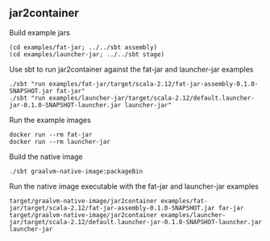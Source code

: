 jar2container
-------------

Build example jars
```
(cd examples/fat-jar; ../../sbt assembly)
(cd examples/launcher-jar; ../../sbt stage)
```

Use sbt to run jar2container against the fat-jar and launcher-jar examples
```
./sbt "run examples/fat-jar/target/scala-2.12/fat-jar-assembly-0.1.0-SNAPSHOT.jar fat-jar"
./sbt "run examples/launcher-jar/target/scala-2.12/default.launcher-jar-0.1.0-SNAPSHOT-launcher.jar launcher-jar"
```

Run the example images
```
docker run --rm fat-jar
docker run --rm launcher-jar
```

Build the native image
```
./sbt graalvm-native-image:packageBin
```

Run the native image executable with the fat-jar and launcher-jar examples
```
target/graalvm-native-image/jar2container examples/fat-jar/target/scala-2.12/fat-jar-assembly-0.1.0-SNAPSHOT.jar far-jar
target/graalvm-native-image/jar2container examples/launcher-jar/target/scala-2.12/default.launcher-jar-0.1.0-SNAPSHOT-launcher.jar launcher-jar
```
